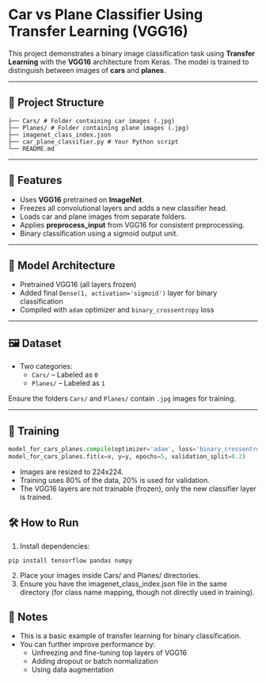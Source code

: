 # Car vs Plane Classifier Using Transfer Learning (VGG16)

This project demonstrates a binary image classification task using **Transfer Learning** with the **VGG16** architecture from Keras. The model is trained to distinguish between images of **cars** and **planes**.

---

## 📁 Project Structure

```
├── Cars/ # Folder containing car images (.jpg)
├── Planes/ # Folder containing plane images (.jpg)
├── imagenet_class_index.json
├── car_plane_classifier.py # Your Python script
└── README.md
```

---

## 📌 Features

- Uses **VGG16** pretrained on **ImageNet**.
- Freezes all convolutional layers and adds a new classifier head.
- Loads car and plane images from separate folders.
- Applies **preprocess_input** from VGG16 for consistent preprocessing.
- Binary classification using a sigmoid output unit.

---

## 🧠 Model Architecture

- Pretrained VGG16 (all layers frozen)
- Added final `Dense(1, activation='sigmoid')` layer for binary classification
- Compiled with `adam` optimizer and `binary_crossentropy` loss

---

## 🖼️ Dataset

- Two categories:
  - `Cars/` – Labeled as `0`
  - `Planes/` – Labeled as `1`

Ensure the folders `Cars/` and `Planes/` contain `.jpg` images for training.

---

## 🧪 Training

```python
model_for_cars_planes.compile(optimizer='adam', loss='binary_crossentropy', metrics=['accuracy'])
model_for_cars_planes.fit(x=x, y=y, epochs=5, validation_split=0.2)
```
- Images are resized to 224x224.
- Training uses 80% of the data, 20% is used for validation.
- The VGG16 layers are not trainable (frozen), only the new classifier layer is trained.

## 🛠️ How to Run
1. Install dependencies:

```
pip install tensorflow pandas numpy
```
2. Place your images inside Cars/ and Planes/ directories.
3. Ensure you have the imagenet_class_index.json file in the same directory (for class name mapping, though not directly used in training).

## 📌 Notes
- This is a basic example of transfer learning for binary classification.
- You can further improve performance by:
    - Unfreezing and fine-tuning top layers of VGG16
    - Adding dropout or batch normalization
    - Using data augmentation